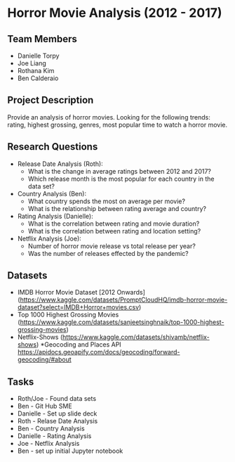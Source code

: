 # Horror Movie Analysis (2012 - 2017)
## Team Members
* Danielle Torpy 
* Joe Liang
* Rothana Kim
* Ben Calderaio

## Project Description
Provide an analysis of horror movies.  Looking for the following trends: rating, highest grossing, genres, most popular time to watch a horror movie.

## Research Questions
* Release Date Analysis (Roth):
  * What is the change in average ratings between 2012 and 2017?
  * Which release month is the most popular for each country in the data set?
* Country Analysis (Ben):
  * What country spends the most on average per movie?
  * What is the relationship between rating average and country?
* Rating Analysis (Danielle):
  * What is the correlation  between rating and movie duration?
  * What is the correlation between rating and location setting?
* Netflix Analysis (Joe):
  * Number of horror movie release vs total release per year?
  * Was the number of releases effected by the pandemic? 



## Datasets
* IMDB Horror Movie Dataset [2012 Onwards]
(https://www.kaggle.com/datasets/PromptCloudHQ/imdb-horror-movie-dataset?select=IMDB+Horror+movies.csv)
* Top 1000 Highest Grossing Movies
(https://www.kaggle.com/datasets/sanjeetsinghnaik/top-1000-highest-grossing-movies)
* Netflix-Shows
(https://www.kaggle.com/datasets/shivamb/netflix-shows)
*Geocoding and Places API 
https://apidocs.geoapify.com/docs/geocoding/forward-geocoding/#about

## Tasks
* Roth/Joe - Found data sets
* Ben - Git Hub SME
* Danielle - Set up slide deck
* Roth - Relase Date Analysis
* Ben - Country Analysis
* Danielle - Rating Analysis
* Joe - Netflix Analysis
* Ben - set up initial Jupyter notebook



